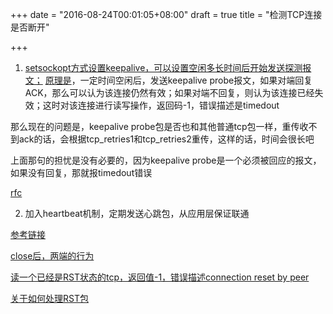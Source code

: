 +++
date = "2016-08-24T00:01:05+08:00"
draft = true
title = "检测TCP连接是否断开"

+++

1. [setsockopt方式设置keepalive，可以设置空闲多长时间后开始发送探测报文；](http://blog.sina.com.cn/s/blog_49aeff0b01016nob.html)
[原理是](http://www.tldp.org/HOWTO/html_single/TCP-Keepalive-HOWTO/)，一定时间空闲后，发送keepalive probe报文，如果对端回复ACK，那么可以认为该连接仍然有效；如果对端不回复，则认为该连接已经失效；这时对该连接进行读写操作，返回码-1，错误描述是timedout

那么现在的问题是，keepalive probe包是否也和其他普通tcp包一样，重传收不到ack的话，会根据tcp_retries1和tcp_retries2重传，这样的话，时间会很长吧

上面那句的担忧是没有必要的，因为keepalive probe是一个必须被回应的报文，如果没有回复，那就报timedout错误

[rfc](https://tools.ietf.org/html/rfc1122#page-101)

2. 加入heartbeat机制，定期发送心跳包，从应用层保证联通

[参考链接](http://www.cnblogs.com/youxin/p/4056041.html)


[close后，两端的行为](http://blog.csdn.net/jnu_simba/article/details/9068059)

[读一个已经是RST状态的tcp，返回值-1，错误描述connection reset by peer](http://cs.baylor.edu/~donahoo/practical/CSockets/TCPRST.pdf)

[关于如何处理RST包](https://www.snellman.net/blog/archive/2016-02-01-tcp-rst/)
